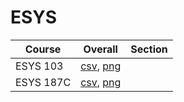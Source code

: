 # ESYS

| Course | Overall | Section |
| ------ | ------- | ------- |
| ESYS 103 | [csv](https://github.com/UCSD-Historical-Enrollment-Data/2024Spring/blob/main/overall/ESYS%20103.csv), [png](https://raw.githubusercontent.com/UCSD-Historical-Enrollment-Data/2024Spring/main/plot_overall/ESYS%20103.png) |  |
| ESYS 187C | [csv](https://github.com/UCSD-Historical-Enrollment-Data/2024Spring/blob/main/overall/ESYS%20187C.csv), [png](https://raw.githubusercontent.com/UCSD-Historical-Enrollment-Data/2024Spring/main/plot_overall/ESYS%20187C.png) |  |
